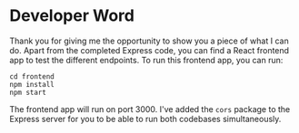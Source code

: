 # Developer Word

Thank you for giving me the opportunity to show you a piece of what I can do.
Apart from the completed Express code, you can find a React frontend app to test the different endpoints. To run this frontend app, you can run:

```
cd frontend
npm install
npm start
```

The frontend app will run on port 3000. I've added the `cors` package to the Express server for you to be able to run both codebases simultaneously.
